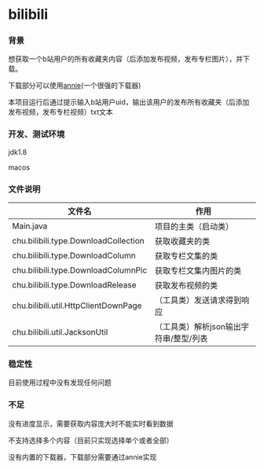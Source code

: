 # bilibili

### 背景

想获取一个b站用户的所有收藏夹内容（后添加发布视频，发布专栏图片），并下载。

下载部分可以使用[annie](https://github.com/iawia002/annie)(一个很强的下载器)

本项目运行后通过提示输入b站用户uid，输出该用户的发布所有收藏夹（后添加发布视频，发布专栏视频）txt文本



### 开发、测试环境

jdk1.8

macos



### 文件说明

| 文件名                               | 作用                                   |
| ------------------------------------ | -------------------------------------- |
| Main.java                            | 项目的主类（启动类）                   |
| chu.bilibili.type.DownloadCollection | 获取收藏夹的类                         |
| chu.bilibili.type.DownloadColumn     | 获取专栏文集的类                       |
| chu.bilibili.type.DownloadColumnPic  | 获取专栏文集内图片的类                 |
| chu.bilibili.type.DownloadRelease    | 获取发布视频的类                       |
| chu.bilibili.util.HttpClientDownPage | （工具类）发送请求得到响应             |
| chu.bilibili.util.JacksonUtil        | （工具类）解析json输出字符串/整型/列表 |



### 稳定性

目前使用过程中没有发现任何问题



### 不足

没有进度显示，需要获取内容庞大时不能实时看到数据

不支持选择多个内容（目前只实现选择单个或者全部）

没有内置的下载器，下载部分需要通过annie实现
